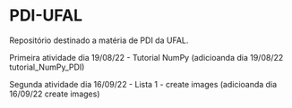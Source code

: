 # PDI-UFAL
Repositório destinado a matéria de PDI da UFAL.

Primeira atividade dia 19/08/22 - Tutorial NumPy (adicioanda dia 19/08/22 tutorial_NumPy_PDI)

Segunda atividade dia 16/09/22 - Lista 1 - create images (adicioanda dia 16/09/22 create images)

